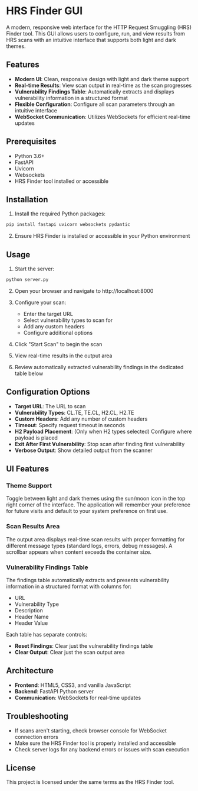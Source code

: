 # HRS Finder GUI

A modern, responsive web interface for the HTTP Request Smuggling (HRS) Finder tool. This GUI allows users to configure, run, and view results from HRS scans with an intuitive interface that supports both light and dark themes.

## Features

- **Modern UI**: Clean, responsive design with light and dark theme support
- **Real-time Results**: View scan output in real-time as the scan progresses
- **Vulnerability Findings Table**: Automatically extracts and displays vulnerability information in a structured format
- **Flexible Configuration**: Configure all scan parameters through an intuitive interface
- **WebSocket Communication**: Utilizes WebSockets for efficient real-time updates

## Prerequisites

- Python 3.6+
- FastAPI
- Uvicorn
- Websockets
- HRS Finder tool installed or accessible

## Installation

1. Install the required Python packages:

```bash
pip install fastapi uvicorn websockets pydantic
```

2. Ensure HRS Finder is installed or accessible in your Python environment

## Usage

1. Start the server:

```bash
python server.py
```

2. Open your browser and navigate to http://localhost:8000

3. Configure your scan:
   - Enter the target URL
   - Select vulnerability types to scan for
   - Add any custom headers
   - Configure additional options

4. Click "Start Scan" to begin the scan

5. View real-time results in the output area

6. Review automatically extracted vulnerability findings in the dedicated table below

## Configuration Options

- **Target URL**: The URL to scan
- **Vulnerability Types**: CL.TE, TE.CL, H2.CL, H2.TE
- **Custom Headers**: Add any number of custom headers
- **Timeout**: Specify request timeout in seconds
- **H2 Payload Placement**: (Only when H2 types selected) Configure where payload is placed
- **Exit After First Vulnerability**: Stop scan after finding first vulnerability
- **Verbose Output**: Show detailed output from the scanner

## UI Features

### Theme Support
Toggle between light and dark themes using the sun/moon icon in the top right corner of the interface. The application will remember your preference for future visits and default to your system preference on first use.

### Scan Results Area
The output area displays real-time scan results with proper formatting for different message types (standard logs, errors, debug messages). A scrollbar appears when content exceeds the container size.

### Vulnerability Findings Table
The findings table automatically extracts and presents vulnerability information in a structured format with columns for:
- URL
- Vulnerability Type
- Description 
- Header Name
- Header Value

Each table has separate controls:
- **Reset Findings**: Clear just the vulnerability findings table
- **Clear Output**: Clear just the scan output area

## Architecture

- **Frontend**: HTML5, CSS3, and vanilla JavaScript
- **Backend**: FastAPI Python server
- **Communication**: WebSockets for real-time updates

## Troubleshooting

- If scans aren't starting, check browser console for WebSocket connection errors
- Make sure the HRS Finder tool is properly installed and accessible
- Check server logs for any backend errors or issues with scan execution

## License

This project is licensed under the same terms as the HRS Finder tool.
